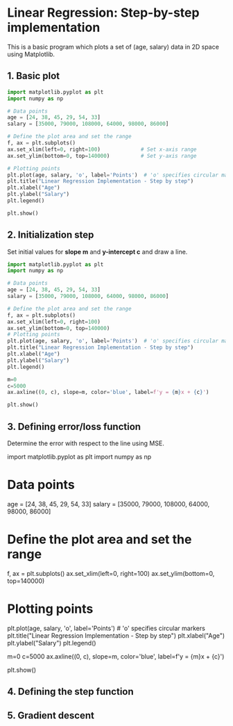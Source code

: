 # Linear Regression: Step-by-step implementation

This is a basic program which plots a set of (age, salary) data in 2D space using Matplotlib.

## 1. Basic plot

```python =
import matplotlib.pyplot as plt
import numpy as np

# Data points
age = [24, 38, 45, 29, 54, 33]
salary = [35000, 79000, 108000, 64000, 98000, 86000]

# Define the plot area and set the range
f, ax = plt.subplots() 
ax.set_xlim(left=0, right=100)             # Set x-axis range
ax.set_ylim(bottom=0, top=140000)          # Set y-axis range

# Plotting points
plt.plot(age, salary, 'o', label='Points')  # 'o' specifies circular markers
plt.title("Linear Regression Implementation - Step by step")
plt.xlabel("Age")
plt.ylabel("Salary")
plt.legend()

plt.show()
```

## 2. Initialization step
Set initial values for **slope m** and **y-intercept c** and draw a line.

```python
import matplotlib.pyplot as plt
import numpy as np

# Data points
age = [24, 38, 45, 29, 54, 33]
salary = [35000, 79000, 108000, 64000, 98000, 86000]

# Define the plot area and set the range
f, ax = plt.subplots() 
ax.set_xlim(left=0, right=100) 
ax.set_ylim(bottom=0, top=140000) 
# Plotting points
plt.plot(age, salary, 'o', label='Points')  # 'o' specifies circular markers
plt.title("Linear Regression Implementation - Step by step")
plt.xlabel("Age")
plt.ylabel("Salary")
plt.legend()

m=0
c=5000
ax.axline((0, c), slope=m, color='blue', label=f'y = {m}x + {c}')

plt.show()
```
## 3. Defining error/loss function
Determine the error with respect to the line using MSE.

import matplotlib.pyplot as plt
import numpy as np

# Data points
age = [24, 38, 45, 29, 54, 33]
salary = [35000, 79000, 108000, 64000, 98000, 86000]

# Define the plot area and set the range
f, ax = plt.subplots() 
ax.set_xlim(left=0, right=100) 
ax.set_ylim(bottom=0, top=140000)

# Plotting points
plt.plot(age, salary, 'o', label='Points')  # 'o' specifies circular markers
plt.title("Linear Regression Implementation - Step by step")
plt.xlabel("Age")
plt.ylabel("Salary")
plt.legend()

m=0
c=5000
ax.axline((0, c), slope=m, color='blue', label=f'y = {m}x + {c}')

plt.show()

## 4. Defining the step function

## 5. Gradient descent


